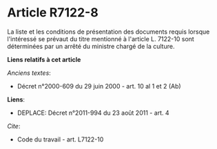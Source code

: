 # Article R7122-8

La liste et les conditions de présentation des documents requis lorsque l'intéressé se prévaut du titre mentionné à l'article
L. 7122-10 sont déterminées par un arrêté du ministre chargé de la culture.

**Liens relatifs à cet article**

_Anciens textes_:

  - Décret n°2000-609 du 29 juin 2000 - art. 10 al 1 et 2 (Ab)

**Liens**:

  - DEPLACE: Décret n°2011-994 du 23 août 2011 - art. 4

_Cite_:

  - Code du travail - art. L7122-10
